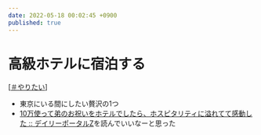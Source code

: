 ```yaml
---
date: 2022-05-18 00:02:45 +0900
published: true
---
```


# 高級ホテルに宿泊する

[[＃やりたい]]

- 東京にいる間にしたい贅沢の1つ
- [10万使って弟のお祝いをホテルでしたら、ホスピタリティに溢れてて感動した :: デイリーポータルZ](https://dailyportalz.jp/kiji/kokyu-hotel-hospitality)を読んでいいなーと思った

[//begin]: # "Autogenerated link references for markdown compatibility"
[＃やりたい]: ＃やりたい "＃やりたい"
[//end]: # "Autogenerated link references"